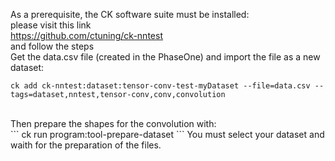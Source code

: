 As a prerequisite, the CK software suite must be installed:
<br/>
please visit this link 
<br/>
https://github.com/ctuning/ck-nntest 
<br/>
and follow the steps
<br/>
Get the data.csv file (created in the PhaseOne) and import the file as a new dataset:<br/>

```
ck add ck-nntest:dataset:tensor-conv-test-myDataset --file=data.csv --tags=dataset,nntest,tensor-conv,conv,convolution
```
<br/>
Then prepare the shapes for the convolution with:
<br/>
```
ck run program:tool-prepare-dataset
```
You must select your dataset and waith for the preparation of the files.
<br/>


